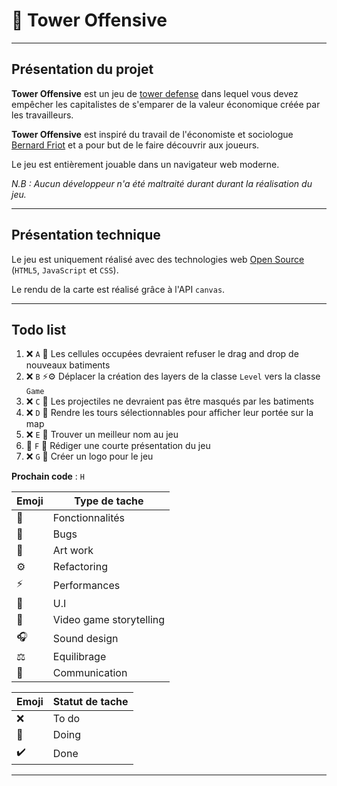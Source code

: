 # 👾 Tower Offensive

---

## Présentation du projet

**Tower Offensive** est un jeu de [tower defense](https://fr.wikipedia.org/wiki/Tower_defense) dans lequel vous devez empêcher les capitalistes de s'emparer de la valeur économique créée par les travailleurs.

**Tower Offensive** est inspiré du travail de l'économiste et sociologue [Bernard Friot](https://fr.wikipedia.org/wiki/Bernard_Friot_(sociologue)) et a pour but de le faire découvrir aux joueurs. 

Le jeu est entièrement jouable dans un navigateur web moderne.

*N.B : Aucun développeur n'a été maltraité durant durant la réalisation du jeu.*

---

## Présentation technique

Le jeu est uniquement réalisé avec des technologies web [Open Source](https://fr.wikipedia.org/wiki/Open_source) (``HTML5``, ``JavaScript`` et ``CSS``).

Le rendu de la carte est réalisé grâce à l'API ``canvas``.

---

## Todo list

1. ❌ ``A`` 🐞 Les cellules occupées devraient refuser le drag and drop de nouveaux batiments
1. ❌ ``B`` ⚡️⚙️ Déplacer la création des layers de la classe `Level` vers la classe `Game`
1. ❌ ``C`` 🐞 Les projectiles ne devraient pas être masqués par les batiments
1. ❌ ``D`` 🌟 Rendre les tours sélectionnables pour afficher leur portée sur la map
1. ❌ ``E`` 📖 Trouver un meilleur nom au jeu
1. 🔨 ``F`` 📢 Rédiger une courte présentation du jeu
1. ❌ ``G`` 🎨 Créer un logo pour le jeu

**Prochain code** : ``H``

| Emoji | Type de tache |
|---|---|
| 🌟 | Fonctionnalités |
| 🐞 | Bugs |
| 🎨 | Art work |
| ⚙️ | Refactoring |
| ⚡️ | Performances |
| 📐 | U.I |
| 📖 | Video game storytelling |
| 🎧 | Sound design |
| ⚖️ | Equilibrage |
| 📢 | Communication |

| Emoji | Statut de tache |
|---|---|
| ❌ | To do |
| 🔨 | Doing |
| ✔️ | Done |

---